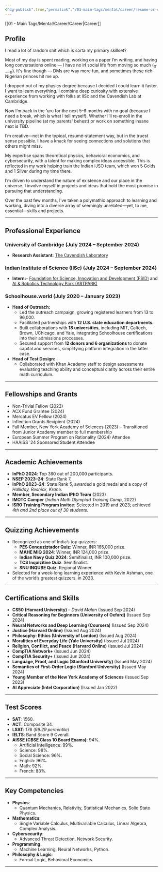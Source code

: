 ```yaml
---
{"dg-publish":true,"permalink":"/01-main-tags/mental/career/resume-or-cv/","created":"2024-11-27T11:52:41.596+05:30","updated":"2024-11-27T12:56:36.104+05:30"}
---
```


[[01 - Main Tags/Mental/Career/Career\|Career]]
## **Profile**

I read a lot of random shit which is sorta my primary skillset?  

Most of my day is spent reading, working on a paper I’m writing, and having long conversations online — I have no irl social life from moving so much (╥﹏╥).  It's fine though — DMs are way more fun, and sometimes these rich Nigerian princes hit me up.

I dropped out of my physics degree because I decided I could learn it faster. I want to learn everything. I combine deep curiosity with extensive experience from working with folks at IISc and the Cavendish Lab at Cambridge.

Now I’m back in the 'uru for the next 5–6 months with no goal (because I need a break, which is what I tell myself). Whether I’ll re-enroll in the university pipeline (at my parents' behest) or work on something insane next is TBD.

I’m creative—not in the typical, résumé-statement way, but in the truest sense possible. I have a knack for seeing connections and solutions that others might miss.

My expertise spans theoretical physics, behavioral economics, and cybersecurity, with a talent for making complex ideas accessible. This is reflected in my work helping train the Indian IJSO team, which won 5 Golds and 1 Silver during my time there.

I’m driven to understand the nature of existence and our place in the universe. I involve myself in projects and ideas that hold the most promise in pursuing that understanding. 

Over the past few months, I’ve taken a polymathic approach to learning and working, diving into a diverse array of seemingly unrelated—yet, to me, essential—skills and projects.

---

## **Professional Experience**

### University of Cambridge (July 2024 – September 2024)
- **Research Assistant:** [The Cavendish Laboratory](https://www.phy.cam.ac.uk/)
### Indian Institute of Science (IISc) (July 2024 – September 2024)
- **Intern:**- [Foundation for Science, Innovation and Development (FSID)](https://www.fsid-iisc.in/) and  [AI & Robotics Technology Park (ARTPARK)](https://www.artpark.in/)
### **Schoolhouse.world (July 2020 – January 2023)**
- **Head of Outreach:**
  - Led the outreach campaign, growing registered learners from 13 to 96,000.
  - Facilitated partnerships with **12 U.S. state education departments**.
  - Built collaborations with **18 universities**, including MIT, Caltech, Brown, UChicago, and Yale, integrating Schoolhouse certifications into their admissions processes.
  - Secured support from **12 donors and 6 organizations** to donate capital and services, simplifying platform integration in the latter case.
- **Head of Test Design:**
  - Collaborated with Khan Academy staff to design assessments evaluating teaching ability and conceptual clarity across their entire math curriculum.

---

## **Fellowships and Grants**
- Non-Trivial Fellow (2023)
- ACX Fund Grantee (2024)
- Mercatus EV Fellow (2024)
- Inflection Grants Recipient (2024)
- Full Member, New York Academy of Sciences (2023) – Transitioned from Junior Academy member to full membership
- European Summer Program on Rationality (2024) Attendee
- HAAISS '24 Sponsored Student Attendee
 
---

## **Academic Achievements**
- **InPhO 2024**: Top 360 out of 200,000 participants.
- **NSEP 2023–24**: State Rank 7.
- **InPhO 2023–24**: State Rank 5, awarded a gold medal and a copy of *Halliday, Resnick, Krane*.
- **Member, Secondary Indian IPhO Team** (2023)
- **IMOTC Camper** (*Indian Math Olympiad Training Camp*, 2022)
- **ISRO Training Program Invitee**: Selected in 2019 and 2023; achieved *4th and 2nd place out of 30 students*.

---

## **Quizzing Achievements**
- Recognized as one of India’s top quizzers:
  - **PES Conquziztador Quiz**: Winner, INR 165,000 prize.
  - **MAHE MIQ 2024**: Winner, INR 124,000 prize.
  - **Indian Navy Quiz 2024**: Semifinalist, INR 100,000 prize.
  - **TCS Inquizitive Quiz**: Semifinalist.
  - **SNU INQUBE Quiz**: Regional Winner.
- Selected for a week-long learning experience with Kevin Ashman, one of the world’s greatest quizzers, in 2023.

---

## **Certifications and Skills**
- **CS50 (Harvard University)** – *David Malan* (Issued Sep 2024)
- **Critical Reasoning for Beginners (University of Oxford)** (Issued Sep 2024)
- **Neural Networks and Deep Learning (Coursera)** (Issued Sep 2024)
- **Justice (Harvard Online)** (Issued Aug 2024)
- **Philosophy: Ethics (University of London)** (Issued Aug 2024)
- **Moralities of Everyday Life (Yale University)** (Issued Jul 2024)
- **Religion, Conflict, and Peace (Harvard Online)** (Issued Jul 2024)
- **CompTIA Network+** (Issued Jun 2024)
- **CompTIA Security+** (Issued Jun 2024)
- **Language, Proof, and Logic (Stanford University)** (Issued May 2024)
- **Semantics of First-Order Logic (Stanford University)** (Issued May 2024)
- **Young Member of the New York Academy of Sciences** (Issued Sep 2023)
- **AI Appreciate (Intel Corporation)** (Issued Jan 2022)

---

## **Test Scores**
- **SAT**: 1560.
- **ACT**: Composite 34.
- **LSAT**: 176 (*99.29 percentile*)
- **IELTS**: Band Score 9 Overall.
- **AISSE (CBSE Class 10 Board Exams)**: 94%.
  - Artificial Intelligence: 99%.
  - Science: 98%.
  - Social Science: 96%.
  - English: 96%.
  - Math: 92%.
  - French: 83%.

---

## **Key Competencies**
- **Physics**:
  - Quantum Mechanics, Relativity, Statistical Mechanics, Solid State Physics.
- **Mathematics**:
  - Single Variable Calculus, Multivariable Calculus, Linear Algebra, Complex Analysis.
- **Cybersecurity**:
  - Advanced Threat Detection, Network Security.
- **Programming**:
  - Machine Learning, Neural Networks, Python.
- **Philosophy & Logic**:
  - Formal Logic, Behavioral Economics.

---



